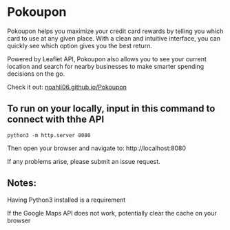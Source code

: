 # Pokoupon
Pokoupon helps you maximize your credit card rewards by telling you which card to use at any given place. With a clean and intuitive interface, you can quickly see which option gives you the best return.

Powered by Leaflet API, Pokoupon also allows you to see your current location and search for nearby businesses to make smarter spending decisions on the go. 

Check it out: [noahli06.github.io/Pokoupon](https://noahli06.github.io/Pokoupon/)

## To run on your locally, input in this command to connect with thhe API
```
python3 -m http.server 8080
```
Then open your browser and navigate to:
http://localhost:8080


If any problems arise, please submit an issue request.

## Notes: 
Having Python3 installed is a requirement

If the Google Maps API does not work, potentially clear the cache on your browser

